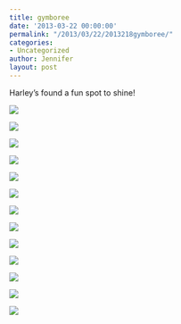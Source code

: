 ```yaml
---
title: gymboree
date: '2013-03-22 00:00:00'
permalink: "/2013/03/22/2013218gymboree/"
categories:
- Uncategorized
author: Jennifer
layout: post
---
```


Harley&#8217;s found a fun spot to shine!

<div class="image-gallery-wrapper">
  <p>
    <img src="http://static1.squarespace.com/static/50db6bb3e4b015296cd43789/50dfa5b1e4b0dc6320e0b5ea/514b940be4b0ae4f41e5d857/1363977021095/2013-03-20+09.44.38.jpg.38.jpg?format=original" />
  </p>

  <p>
    <img src="http://static1.squarespace.com/static/50db6bb3e4b015296cd43789/50dfa5b1e4b0dc6320e0b5ea/514b939ae4b04c1b02b283eb/1363907493327/2013-03-20+09.54.29.jpg.29.jpg?format=original" />
  </p>

  <p>
    <img src="http://static1.squarespace.com/static/50db6bb3e4b015296cd43789/50dfa5b1e4b0dc6320e0b5ea/514b934de4b0c1f1807ea514/1363907416783/2013-03-20+09.54.43.jpg.43.jpg?format=original" />
  </p>

  <p>
    <img src="http://static1.squarespace.com/static/50db6bb3e4b015296cd43789/50dfa5b1e4b0dc6320e0b5ea/514b9393e4b09fef8c0a096a/1363907485206/2013-03-20+09.54.41.jpg.41.jpg?format=original" />
  </p>

  <p>
    <img src="http://static1.squarespace.com/static/50db6bb3e4b015296cd43789/50dfa5b1e4b0dc6320e0b5ea/514b9493e4b0ae4f41e5d9a9/1363976865403/2013-03-20+09.44.37.jpg.37.jpg?format=original" />
  </p>

  <p>
    <img src="http://static1.squarespace.com/static/50db6bb3e4b015296cd43789/50dfa5b1e4b0dc6320e0b5ea/514b93aae4b09fef8c0a09a6/1363907510413/2013-03-20+09.53.56.jpg.56.jpg?format=original" />
  </p>

  <p>
    <img src="http://static1.squarespace.com/static/50db6bb3e4b015296cd43789/50dfa5b1e4b0dc6320e0b5ea/514b93c4e4b04c1b02b28436/1363907535151/2013-03-20+09.52.18.jpg.18.jpg?format=original" />
  </p>

  <p>
    <img src="http://static1.squarespace.com/static/50db6bb3e4b015296cd43789/50dfa5b1e4b0dc6320e0b5ea/514b93e2e4b0f1fab131a721/1363907566924/2013-03-20+09.52.16.jpg.16.jpg?format=original" />
  </p>

  <p>
    <img src="http://static1.squarespace.com/static/50db6bb3e4b015296cd43789/50dfa5b1e4b0dc6320e0b5ea/514b940be4b04c1b02b284ce/1363907608975/2013-03-20+09.52.15.jpg.15.jpg?format=original" />
  </p>

  <p>
    <img src="http://static1.squarespace.com/static/50db6bb3e4b015296cd43789/50dfa5b1e4b0dc6320e0b5ea/514b94afe4b09fef8c0a0be2/1363907771996/2013-03-20+09.43.13.jpg.13.jpg?format=original" />
  </p>

  <p>
    <img src="http://static1.squarespace.com/static/50db6bb3e4b015296cd43789/50dfa5b1e4b0dc6320e0b5ea/514b94a3e4b0f1fab131a875/1363907758759/2013-03-20+09.44.37.jpg.37.jpg?format=original" />
  </p>

  <p>
    <img src="http://static1.squarespace.com/static/50db6bb3e4b015296cd43789/50dfa5b1e4b0dc6320e0b5ea/514b94a3e4b0f1fab131a877/1363977241494/2013-03-20+09.43.13.jpg.13.jpg?format=original" />
  </p>

  <p>
    <img src="http://static1.squarespace.com/static/50db6bb3e4b015296cd43789/50dfa5b1e4b0dc6320e0b5ea/514b94ade4b09fef8c0a0bde/1363907770302/2013-03-20+09.42.55.jpg.55.jpg?format=original" />
  </p>
</div>
